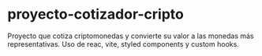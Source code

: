 # proyecto-cotizador-cripto
Proyecto que cotiza criptomonedas y convierte su valor a las monedas más representativas. Uso de reac, vite, styled components  y custom hooks.
